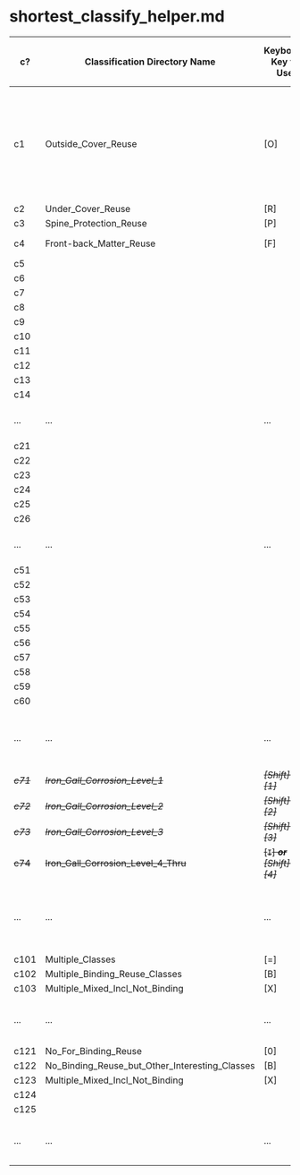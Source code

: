 # shortest_classify_helper.md

| c? | Classification Directory Name | Keyboard Key to Use | File-ending Three Letters | Any Mnemonic Explanation | Shows Up As |
|------|---|---|---|---|---|
| c1   | Outside_Cover_Reuse | \[O\] | orc | Don't want to confuse optical character recognition, so <ins>o</ins>utside <ins>r</ins>euse <ins>c</ins>over (I never said it was logical.) | <ins>O</ins>utside cover reuse |
| c2   | Under_Cover_Reuse | \[R\] | ucr | Initialism | unde<ins>R</ins> cove<ins>R</ins> <ins>R</ins>euse |
| c3   | Spine_Protection_Reuse | \[P\] | spr | Initialism | s<ins>P</ins>ine_<ins>P</ins>rotection_reuse |
| c4   | Front-back_Matter_Reuse | \[F\] | fmr | <ins>f</ins>ront <ins>m</ins>atter <ins>r</ins>euse | <ins>F</ins>ront-back matter reuse |
| c5   |  |  |  |  |  |
| c6   |  |  |  |  |  |
| c7   |  |  |  |  |  |
| c8   |  |  |  |  |  |
| c9   |  |  |  |  |  |
| c10  |  |  |  |  |  |
| c11  |  |  |  |  |  |
| c12  |  |  |  |  |  |
| c13  |  |  |  |  |  |
| c14  |  |  |  |  |  |
| ...  | ... | ... | ... | Perhaps more, one day | ... |
| c21  |  |  |  |  |  |
| c22  |  |  |  |  |  |
| c23  |  |  |  |  |  |
| c24  |  |  |  |  |  |
| c25  |  |  |  |  |  |
| c26  |  |  |  |  |  |
| ...  | ... | ... | ... | Maybe more, someday | ... |
| c51  |  |  |  |  |  |
| c52  |  |  |  |  |  |
| c53  |  |  |  |  |  |
| c54  |  |  |  |  |  |
| c55  |  |  |  |  |  |
| c56  |  |  |  |  |  |
| c57  |  |  |  |  |  |
| c58  |  |  |  |  |  |
| c59  |  |  |  |  |  |
| c60  |  |  |  |  |  |
| ...  | ... | ... | ... | Almost certainly more, and probably soon! | ... |
| <strike><em>c71</em></strike>  | <strike><em>Iron_Gall_Corrosion_Level_1</em></strike> | <strike><em>\[Shift\] + \[1\]</em></strike> | <strike><em>ig1</em></strike> | <strike><em><ins>i</ins>ron <ins>g</ins>all <ins>1</ins></em></strike> | <strike><em>corrosion level <ins>1</ins></em></strike> |
| <strike><em>c72</em></strike>  | <strike><em>Iron_Gall_Corrosion_Level_2</em></strike> | <strike><em>\[Shift\] + \[2\]</em></strike> | <strike><em>ig2</em></strike> | <strike><em><ins>i</ins>ron <ins>g</ins>all <ins>2</ins></em></strike> | <strike><em>corrosion level <ins>2</ins></em></strike> |
| <strike><em>c73</em></strike>  | <strike><em>Iron_Gall_Corrosion_Level_3</em></strike> | <strike><em>\[Shift\] + \[3\]</em></strike> | <strike><em>ig3</em></strike> | <strike><em><ins>i</ins>ron <ins>g</ins>all <ins>3</ins></em></strike> | <strike><em>corrosion level <ins>3</ins></em></strike> |
| <strike>c74</strike>  | <strike>Iron_Gall_Corrosion_Level_4_Thru</strike> | <strike>\[<code>I</code>\] <em><strong>or</strong> \[Shift\] + \[4\]</em></strike> | <strike>igt</strike> | <strike><ins>i</ins>ron <ins>g</ins>all <ins>t</ins>hrough</strike> | <strike><ins>I</ins>ron gall corros<ins>I</ins>on thru</strike> |
| ...  | ... | ... | ... | Very likely more, hopefully after talking with some experts! | ... |
| c101 | Multiple_Classes | \[=\] | mcl |  |  |
| c102 | Multiple_Binding_Reuse_Classes | \[B\] | mbr |  |  |
| c103 | Multiple_Mixed_Incl_Not_Binding | \[X\] | mmx |  |  |
| ...  | ... | ... | ... | Maybe multiple more, but idk. | ... |
| c121 | No_For_Binding_Reuse | \[0\] |  |  |  |
| c122 | No_Binding_Reuse_but_Other_Interesting_Classes | \[B\] |  |  |  |
| c123 | Multiple_Mixed_Incl_Not_Binding | \[X\] |  |  |  |
| c124 |  |  |  |  |  |
| c125 |  |  |  |  |  |
| ...  | ... | ... | ... | Likely not many (or none) after this. | ... |






